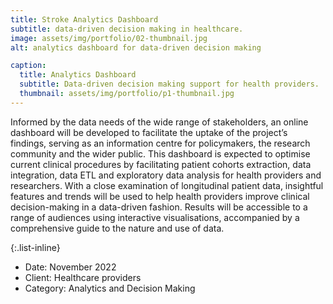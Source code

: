 ```yaml
---
title: Stroke Analytics Dashboard
subtitle: data-driven decision making in healthcare.
image: assets/img/portfolio/02-thumbnail.jpg
alt: analytics dashboard for data-driven decision making

caption:
  title: Analytics Dashboard
  subtitle: Data-driven decision making support for health providers.
  thumbnail: assets/img/portfolio/p1-thumbnail.jpg
---
```


Informed by the data needs of the wide range of stakeholders, an online dashboard will be developed to facilitate the uptake of the 
project’s findings, serving as an information centre for policymakers, the research community and the wider public.
This dashboard is expected to optimise current clinical procedures by facilitating patient cohorts extraction, data integration, data ETL and exploratory data analysis for health providers and researchers.
With a close examination of longitudinal patient data, insightful features and trends will be used to help health providers improve clinical decision-making in a data-driven fashion.
Results will be accessible to a range of audiences using interactive visualisations, accompanied by a comprehensive guide to the nature and use of data.




{:.list-inline}
- Date: November 2022
- Client: Healthcare providers
- Category: Analytics and Decision Making

